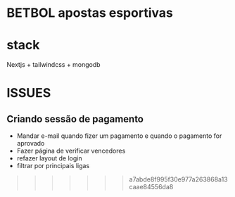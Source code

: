 # BETBOL apostas esportivas

# stack
Nextjs + tailwindcss + mongodb

# ISSUES
## Criando sessão de pagamento

- Mandar e-mail quando fizer um pagamento e quando o pagamento for aprovado
- Fazer página de verificar vencedores
- refazer layout de login
- filtrar por principais ligas

>>>>>>> a7abde8f995f30e977a263868a13caae84556da8